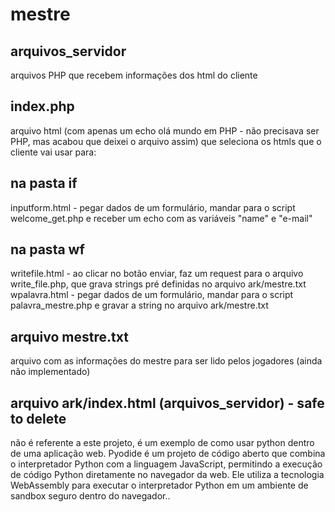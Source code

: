 # mestre
## arquivos_servidor
arquivos PHP que recebem informações dos html do cliente
## index.php
arquivo html (com apenas um echo olá mundo em PHP - não precisava ser PHP, mas acabou que deixei o arquivo assim) que seleciona os htmls que o cliente vai usar para:
## na pasta if
inputform.html - pegar dados de um formulário, mandar para o script welcome_get.php e receber um echo com as variáveis "name" e "e-mail"
## na pasta wf
writefile.html - ao clicar no botão enviar, faz um request para o arquivo write_file.php, que grava strings pré definidas no arquivo ark/mestre.txt
wpalavra.html - pegar dados de um formulário, mandar para o script palavra_mestre.php e gravar a string no arquivo ark/mestre.txt
## arquivo mestre.txt
arquivo com as informações do mestre para ser lido pelos jogadores (ainda não implementado)
## arquivo ark/index.html (arquivos_servidor) - safe to delete
não é referente a este projeto, é um exemplo de como usar python dentro de uma aplicação web. Pyodide é um projeto de código aberto que combina o interpretador Python com a linguagem JavaScript, permitindo a execução de código Python diretamente no navegador da web. Ele utiliza a tecnologia WebAssembly para executar o interpretador Python em um ambiente de sandbox seguro dentro do navegador..

